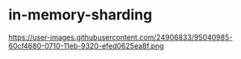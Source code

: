 # in-memory-sharding



https://user-images.githubusercontent.com/24906833/95040985-60cf4680-0710-11eb-9320-efed0625ea8f.png
